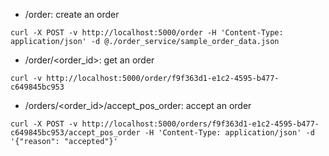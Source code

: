 * /order: create an order
```
curl -X POST -v http://localhost:5000/order -H 'Content-Type: application/json' -d @./order_service/sample_order_data.json
```

* /order/<order_id>: get an order
```
curl -v http://localhost:5000/order/f9f363d1-e1c2-4595-b477-c649845bc953
```

* /orders/<order_id>/accept_pos_order: accept an order
```
curl -X POST -v http://localhost:5000/orders/f9f363d1-e1c2-4595-b477-c649845bc953/accept_pos_order -H 'Content-Type: application/json' -d '{"reason": "accepted"}'
```
